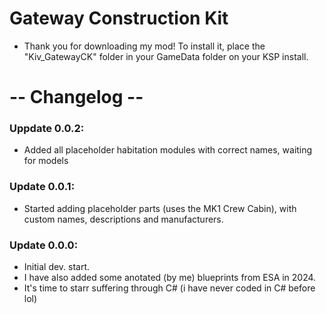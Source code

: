 # Gateway Construction Kit
- Thank you for downloading my mod! To install it, place the "Kiv_GatewayCK" folder in your GameData folder on your KSP install.
# -- Changelog --
### Uppdate 0.0.2:
- Added all placeholder habitation modules with correct names, waiting for models
### Update 0.0.1:
- Started adding placeholder parts (uses the MK1 Crew Cabin), with custom names, descriptions and manufacturers.
### Update 0.0.0:
- Initial dev. start.
- I have also added some anotated (by me) blueprints from ESA in 2024.
- It's time to starr suffering through C# (i have never coded in C# before lol)